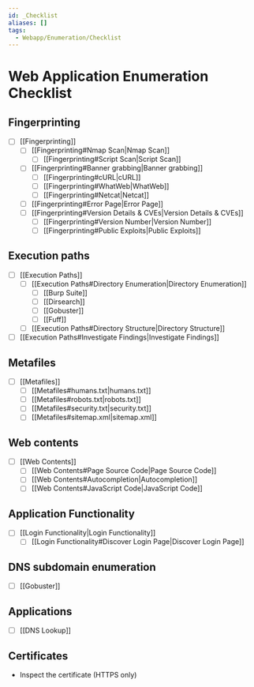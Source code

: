 ```yaml
---
id: _Checklist
aliases: []
tags:
  - Webapp/Enumeration/Checklist
---
```


# Web Application Enumeration Checklist

## Fingerprinting

- [ ] [[Fingerprinting]]
    - [ ] [[Fingerprinting#Nmap Scan|Nmap Scan]]
        - [ ] [[Fingerprinting#Script Scan|Script Scan]]
    - [ ] [[Fingerprinting#Banner grabbing|Banner grabbing]]
        - [ ] [[Fingerprinting#cURL|cURL]]
        - [ ] [[Fingerprinting#WhatWeb|WhatWeb]]
        - [ ] [[Fingerprinting#Netcat|Netcat]]
    - [ ] [[Fingerprinting#Error Page|Error Page]]
    - [ ] [[Fingerprinting#Version Details & CVEs|Version Details & CVEs]]
        - [ ] [[Fingerprinting#Version Number|Version Number]]
        - [ ] [[Fingerprinting#Public Exploits|Public Exploits]]

## Execution paths

- [ ] [[Execution Paths]]
    - [ ] [[Execution Paths#Directory Enumeration|Directory Enumeration]]
        - [ ] [[Burp Suite]]
        - [ ] [[Dirsearch]]
        - [ ] [[Gobuster]]
        - [ ] [[Fuff]]
    - [ ] [[Execution Paths#Directory Structure|Directory Structure]]
- [ ] [[Execution Paths#Investigate Findings|Investigate Findings]]

## Metafiles

- [ ] [[Metafiles]]
    - [ ] [[Metafiles#humans.txt|humans.txt]]
    - [ ] [[Metafiles#robots.txt|robots.txt]]
    - [ ] [[Metafiles#security.txt|security.txt]]
    - [ ] [[Metafiles#sitemap.xml|sitemap.xml]]

## Web contents

- [ ] [[Web Contents]]
    - [ ] [[Web Contents#Page Source Code|Page Source Code]]
    - [ ] [[Web Contents#Autocompletion|Autocompletion]]
    - [ ] [[Web Contents#JavaScript Code|JavaScript Code]]

## Application Functionality

- [ ] [[Login Functionality|Login Functionality]]
    - [ ] [[Login Functionality#Discover Login Page|Discover Login Page]]

## DNS subdomain enumeration

- [ ] [[Gobuster]]

## Applications

- [ ] [[DNS Lookup]]

## Certificates

- Inspect the certificate (HTTPS only)
